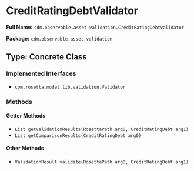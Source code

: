 # CreditRatingDebtValidator

**Full Name:** `cdm.observable.asset.validation.CreditRatingDebtValidator`

**Package:** `cdm.observable.asset.validation`

## Type: Concrete Class

### Implemented Interfaces

- `com.rosetta.model.lib.validation.Validator`

### Methods

#### Getter Methods

- `List getValidationResults(RosettaPath arg0, CreditRatingDebt arg1)`
- `List getComparisonResults(CreditRatingDebt arg0)`

#### Other Methods

- `ValidationResult validate(RosettaPath arg0, CreditRatingDebt arg1)`

